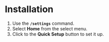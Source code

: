 # Installation

1. Use the **`/settings`** command.
2. Select **Home** from the select menu.
3. Click to the **Quick Setup** button to set it up.
